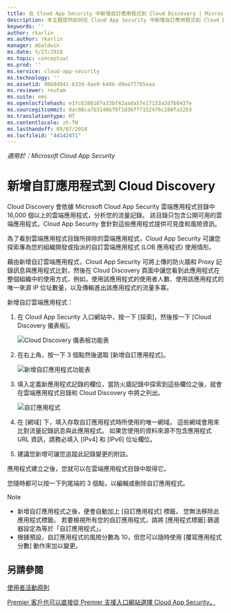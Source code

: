 ```yaml
---
title: 在 Cloud App Security 中新增自訂應用程式到 Cloud Discovery | Microsoft Docs
description: 本主題提供如何在 Cloud App Security 中新增自訂應用程式到 Cloud Discovery 以監視影子 IT。
keywords: ''
author: rkarlin
ms.author: rkarlin
manager: mbaldwin
ms.date: 5/27/2018
ms.topic: conceptual
ms.prod: ''
ms.service: cloud-app-security
ms.technology: ''
ms.assetid: 98b0d841-b33d-4ae9-b48b-d9ee77785eaa
ms.reviewer: reutam
ms.suite: ems
ms.openlocfilehash: e1fc6388107a33bf42aada57e17153a3d7b8437e
ms.sourcegitcommit: 0ac08ca7b3140b79f1d36ff7152476c188fa12b3
ms.translationtype: HT
ms.contentlocale: zh-TW
ms.lasthandoff: 09/07/2018
ms.locfileid: "44142471"
---
```

*適用於：Microsoft Cloud App Security*

# <a name="add-custom-apps-to-cloud-discovery"></a>新增自訂應用程式到 Cloud Discovery
    
Cloud Discovery 會依據 Microsoft Cloud App Security 雲端應用程式目錄中 16,000 個以上的雲端應用程式，分析您的流量記錄。 該目錄只包含公開可用的雲端應用程式，Cloud App Security 會針對這些應用程式提供可見度和風險資訊。

為了看到雲端應用程式目錄所排除的雲端應用程式，Cloud App Security 可讓您探索專為您的組織開發或指派的自訂雲端應用程式 (LOB 應用程式) 使用情形。

藉由新增自訂雲端應用程式，Cloud App Security 可將上傳的防火牆和 Proxy 記錄訊息與應用程式比對，然後在 Cloud Discovery 頁面中讓您看到此應用程式在整個組織中的使用方式，例如，使用該應用程式的使用者人數、使用該應用程式的唯一來源 IP 位址數量，以及傳輸進出該應用程式的流量多寡。 

新增自訂雲端應用程式：

1. 在 Cloud App Security 入口網站中，按一下 [探索]，然後按一下 [Cloud Discovery 儀表板]。 
  
   ![Cloud Discovery 儀表板功能表](./media/cloud-discovery-dashboard-menu.png)

2. 在右上角，按一下 3 個點然後選取 [新增自訂應用程式]。 

   ![新增自訂應用程式功能表](./media/add-custom-app-menu.png)

3. 填入定義新應用程式記錄的欄位，當防火牆記錄中探索到這些欄位之後，就會在雲端應用程式目錄和 Cloud Discovery 中將之列出。

   ![自訂應用程式](./media/add-custom-app.png)

4. 在 [網域] 下，填入存取自訂應用程式時所使用的唯一網域。 這些網域會用來比對流量記錄訊息與此應用程式。 如果您使用的資料來源不包含應用程式 URL 資訊，請務必填入 [IPv4] 和 [IPv6] 位址欄位。
5. 建議您新增可讓您追蹤此記錄變更的附註。

應用程式建立之後，您就可以在雲端應用程式目錄中取得它。

您隨時都可以按一下列尾端的 3 個點，以編輯或刪除自訂應用程式。

>[!NOTE]
> - 新增自訂應用程式之後，便會自動加上 [自訂應用程式] 標籤。 您無法移除此應用程式標籤。
若要檢視所有您的自訂應用程式，請將 [應用程式標籤] 篩選器設定為等於「自訂應用程式」。 
> - 根據預設，自訂應用程式的風險分數為 10，但您可以隨時使用 [覆寫應用程式分數] 動作來加以變更。

  
## <a name="see-also"></a>另請參閱  
[使用者活動原則](user-activity-policies.md)   

[Premier 客戶也可以直接從 Premier 支援入口網站選擇 Cloud App Security。](https://premier.microsoft.com/)  
  
  
